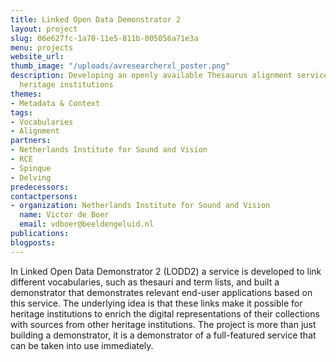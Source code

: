 ```yaml
---
title: Linked Open Data Demonstrator 2
layout: project
slug: 06e627fc-1a70-11e5-811b-005056a71e3a
menu: projects
website_url: 
thumb_image: "/uploads/avresearcherxl_poster.png"
description: Developing an openly available Thesaurus alignment service for Dutch
  heritage institutions
themes:
- Metadata & Context
tags:
- Vocabularies
- Alignment
partners:
- Netherlands Institute for Sound and Vision
- RCE
- Spinque
- Delving
predecessors: 
contactpersons:
- organization: Netherlands Institute for Sound and Vision
  name: Victor de Boer
  email: vdboer@beeldengeluid.nl
publications: 
blogposts: 
---
```


In Linked Open Data Demonstrator 2 (LODD2) a service is developed to link different vocabularies, such as thesauri and term lists, and built a demonstrator that demonstrates relevant end-user applications based on this service. The underlying idea is that these links make it possible for heritage institutions to enrich the digital representations of their collections with sources from other heritage institutions. The project is more than just building a demonstrator, it is a demonstrator of a full-featured service that can be taken into use immediately.
